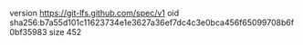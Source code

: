 version https://git-lfs.github.com/spec/v1
oid sha256:b7a55d101c11623734e1e3627a36ef7dc4c3e0bca456f65099708b6f0bf35983
size 452
